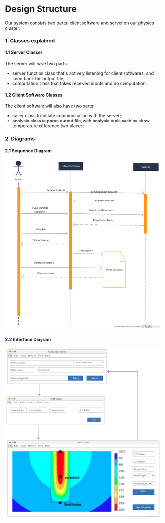 # Design Structure
Our system consists two parts: client software and server on our physics cluster.

### 1. Classes explained
#### 1.1 Server Classes
The server will have two parts:
- server function class that's actively listening for client softwares, and send back the output file;
- computation class that takes received inputs and do computation;

#### 1.2 Client Software Classes
The client software will also have two parts:
- caller class to initiate communication with the server;
- analysis class to parse output file, with analysis tools such as show temperature difference two places;

### 2. Diagrams
#### 2.1 Sequence Diagram
![Image of sequence diagram](../diagrams/sequence_diagram.png)

#### 2.2 Interface Diagram
![Image of interface diagram](../diagrams/interface_model.png)
